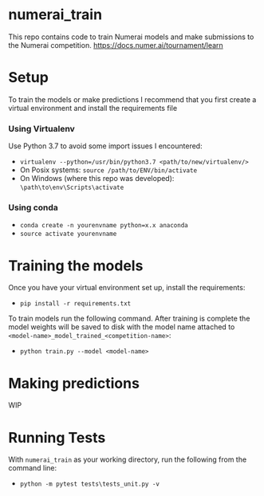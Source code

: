 # numerai_train

This repo contains code to train Numerai models and make submissions to the Numerai competition.
https://docs.numer.ai/tournament/learn

# Setup

To train the models or make predictions I recommend that you first create a virtual environment and install the requirements file

### Using Virtualenv

Use Python 3.7 to avoid some import issues I encountered:
- `virtualenv --python=/usr/bin/python3.7 <path/to/new/virtualenv/>`
- On Posix systems: `source /path/to/ENV/bin/activate`
- On Windows (where this repo was developed): `\path\to\env\Scripts\activate`

### Using conda

- `conda create -n yourenvname python=x.x anaconda`
- `source activate yourenvname`

# Training the models

Once you have your virtual environment set up, install the requirements:
- `pip install -r requirements.txt`

To train models run the following command. After training is complete the model weights will be saved to disk with the model name attached to `<model-name>_model_trained_<competition-name>`:
- `python train.py --model <model-name>`

# Making predictions

WIP


# Running Tests

With `numerai_train` as your working directory, run the following from the command line:
- `python -m pytest tests\tests_unit.py -v`